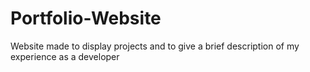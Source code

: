 # Portfolio-Website
Website made to display projects and to give a brief description of my experience as a developer
